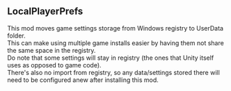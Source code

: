 ## LocalPlayerPrefs
This mod moves game settings storage from Windows registry to UserData folder.  
This can make using multiple game installs easier by having them not share the same space in the registry.  
Do note that some settings will stay in registry (the ones that Unity itself uses as opposed to game code).  
There's also no import from registry, so any data/settings stored there will need to be configured anew after installing this mod. 